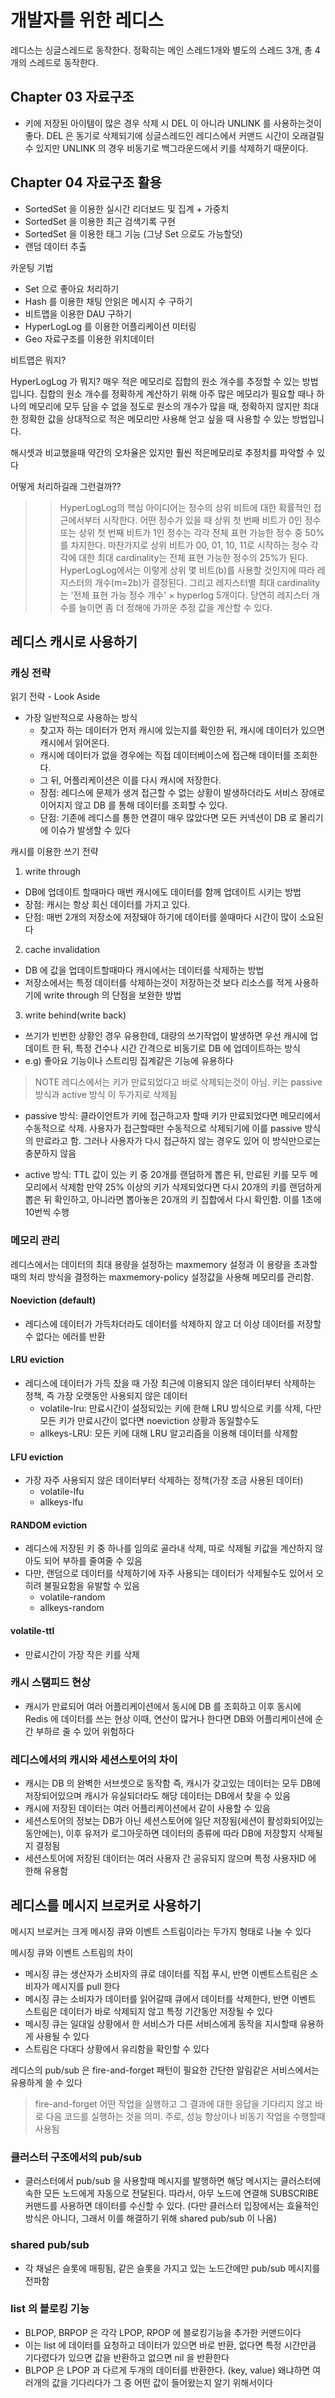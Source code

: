 # 개발자를 위한 레디스

레디스는 싱글스레드로 동작한다. 정확히는 메인 스레드1개와 별도의 스레드 3개, 총 4개의 스레드로 동작한다.

## Chapter 03 자료구조
- 키에 저장된 아이템이 많은 경우 삭제 시 DEL 이 아니라 UNLINK 를 사용하는것이 좋다.
DEL 은 동기로 삭제되기에 싱글스레드인 레디스에서 커맨드 시간이 오래걸릴 수 있지만 UNLINK 의 경우
비동기로 백그라운드에서 키를 삭제하기 때문이다.

## Chapter 04 자료구조 활용
- SortedSet 을 이용한 실시간 리더보드 및 집계 + 가중치
- SortedSet 을 이용한 최근 검색기록 구현
- SortedSet 을 이용한 태그 기능 (그냥 Set 으로도 가능할덧)
- 랜덤 데이터 추출

카운팅 기법
- Set 으로 좋아요 처리하기
- Hash 를 이용한 채팅 안읽은 메시지 수 구하기
- 비트맵을 이용한 DAU 구하기
- HyperLogLog 를 이용한 어플리케이션 미터링
- Geo 자료구조를 이용한 위치데이터

비트맵은 뭐지?



HyperLogLog 가 뭐지?
매우 적은 메모리로 집합의 원소 개수를 추정할 수 있는 방법입니다. 집합의 원소 개수를 정확하게 계산하기 위해 아주 많은 메모리가 필요할 때나 하나의 메모리에 모두 담을 수 없을 정도로 원소의 개수가 많을 때, 정확하지 않지만 최대한 정확한 값을 상대적으로 적은 메모리만 사용해 얻고 싶을 때 사용할 수 있는 방법입니다.

해시셋과 비교했을때 약간의 오차율은 있지만 훨씬 적은메모리로 추정치를 파악할 수 있다

어떻게 처리하길래 그런걸까??
>> HyperLogLog의 핵심 아이디어는 정수의 상위 비트에 대한 확률적인 접근에서부터 시작한다. 
어떤 정수가 있을 때 상위 첫 번째 비트가 0인 정수 또는 상위 첫 번째 비트가 1인 정수는 각각 전체 표현 가능한 정수 중 50%를 차지한다. 
마찬가지로 상위 비트가 00, 01, 10, 11로 시작하는 정수 각각에 대한 최대 cardinality는 
전체 표현 가능한 정수의 25%가 된다. 
HyperLogLog에서는 이렇게 상위 몇 비트(b)를 사용할 것인지에 따라 레지스터의 개수(m=2b)가 결정된다. 
그리고 레지스터별 최대 cardinality는 '전체 표현 가능 정수 개수' × hyperlog 5개이다. 
당연히 레지스터 개수를 늘이면 좀 더 정해에 가까운 추정 값을 계산할 수 있다.


## 레디스 캐시로 사용하기

### 캐싱 전략

읽기 전략 - Look Aside 
- 가장 일반적으로 사용하는 방식
	- 찾고자 하는 데이터가 먼저 캐시에 있는지를 확인한 뒤, 캐시에 데이터가 있으면 캐시에서 읽어온다.
	- 캐시에 데이터가 없을 경우에는 직접 데이터베이스에 접근해 데이터를 조회한다.
	- 그 뒤, 어플리케이션은 이를 다시 캐시에 저장한다.
	- 장점: 레디스에 문제가 생겨 접근할 수 없는 상황이 발생하더라도 서비스 장애로 이어지지 않고 DB 를 통해 데이터를 조회할 수 있다.
	- 단점: 기존에 레디스를 통한 연결이 매우 많았다면 모든 커넥션이 DB 로 몰리기에 이슈가 발생할 수 있다


캐시를 이용한 쓰기 전략

1. write through
- DB에 업데이트 할때마다 매번 캐시에도 데이터를 함께 업데이트 시키는 방법
- 장점: 캐시는 항상 회신 데이터를 가지고 있다.
- 단점: 매번 2개의 저장소에 저장돼야 하기에 데이터를 쓸때마다 시간이 많이 소요된다

2. cache invalidation
- DB 에 값을 업데이트할때마다 캐시에서는 데이터를 삭제하는 방법
- 저장소에서는 특정 데이터를 삭제하는것이 저장하는것 보다 리소스를 적게 사용하기에 write through 의 단점을 보완한 방법

3. write behind(write back)
- 쓰기가 빈번한 상황인 경우 유용한데, 대량의 쓰기작업이 발생하면 우선 캐시에 업데이트 한 뒤, 특정 건수나 시간 간격으로 비동기로 DB 에 업데이트하는 방식
- e.g) 좋아요 기능이나 스트리밍 집계같은 기능에 유용하다


> NOTE
레디스에서는 키가 만료되었다고 바로 삭제되는것이 아님. 키는 passive 방식과 active 방식 이 두가지로 삭제됨
- passive 방식: 클라이언트가 키에 접근하고자 할때 키가 만료되었다면 메모리에서 수동적으로 삭제.
사용자가 접근할때만 수동적으로 삭제되기에 이를 passive 방식의 만료라고 함. 
그러나 사용자가 다시 접근하지 않는 경우도 있어 이 방식만으로는 충분하지 않음

- active 방식: TTL 값이 있는 키 중 20개를 랜덤하게 뽑은 뒤, 만료된 키를 모두 메모리에서 삭제함
만약 25% 이상의 키가 삭제되었다면 다시 20개의 키를 랜덤하게 뽑은 뒤 확인하고, 
아니라면 뽑아놓은 20개의 키 집합에서 다시 확인함. 이를 1초에 10번씩 수행


### 메모리 관리

레디스에서는 데이터의 최대 용량을 설정하는 maxmemory 설정과 이 용량을 초과할때의 처리 방식을 결정하는 
maxmemory-policy 설정값을 사용해 메모리를 관리함.

#### Noeviction (default)
- 레디스에 데이터가 가득차더라도 데이터를 삭제하지 않고 더 이상 데이터를 저장할 수 없다는 에러를 반환

#### LRU eviction
- 레디스에 데이터가 가득 찼을 때 가장 최근에 이용되지 않은 데이터부터 삭제하는 정책, 
즉 가장 오랫동안 사용되지 않은 데이터
	- volatile-lru: 만료시간이 설정되있는 키에 한해 LRU 방식으로 키를 삭제, 
	다만 모든 키가 만료시간이 없다면 noeviction 상황과 동일할수도
	- allkeys-LRU: 모든 키에 대해 LRU 알고리즘을 이용해 데이터를 삭제함

#### LFU eviction
- 가장 자주 사용되지 않은 데이터부터 삭제하는 정책(가장 조금 사용된 데이터)
	- volatile-lfu
	- allkeys-lfu

#### RANDOM eviction
- 레디스에 저장된 키 중 하나를 임의로 골라내 삭제, 따로 삭제될 키값을 계산하지 않아도 되어 부하를 줄여줄 수 있음
- 다만, 랜덤으로 데이터를 삭제하기에 자주 사용되는 데이터가 삭제될수도 있어서 오히려 불필요함을 유발할 수 있음
	- volatile-random
	- allkeys-random

#### volatile-ttl
- 만료시간이 가장 작은 키를 삭제


### 캐시 스탬피드 현상
- 캐시가 만료되어 여러 어플리케이션에서 동시에 DB 를 조회하고 이후 동시에 Redis 에 데이터를 쓰는 현상
이때, 연산이 많거나 한다면 DB와 어플리케이션에 순간 부하르 줄 수 있어 위험하다

### 레디스에서의 캐시와 세션스토어의 차이
- 캐시는 DB 의 완벽한 서브셋으로 동작함 즉, 캐시가 갖고있는 데이터는 모두 DB에 저장되어있으며 
캐시가 유실되더라도 해당 데이터는 DB에서 찾을 수 있음
- 캐시에 저장된 데이터는 여러 어플리케이션에서 같이 사용할 수 있음
- 세션스토어의 정보는 DB가 아닌 세션스토어에 일단 저장됨(세션이 활성화되어있는 동안에는), 
이후 유저가 로그아웃하면 데이터의 종류에 따라 DB에 저장할지 삭제될지 결정됨
- 세션스토어에 저장된 데이터는 여러 사용자 간 공유되지 않으며 특정 사용자ID 에 한해 유용함


## 레디스를 메시지 브로커로 사용하기

메시지 브로커는 크게 메시징 큐와 이벤트 스트림이라는 두가지 형태로 나눌 수 있다

메시징 큐와 이벤트 스트림의 차이
- 메시징 큐는 생산자가 소비자의 큐로 데이터를 직접 푸시, 반면 이벤트스트림은 소비자가 메시지를 pull 한다
- 메시징 큐는 소비자가 데이터를 읽어갈때 큐에서 데이터를 삭제한다, 반면 이벤트 스트림은 데이터가 바로 삭제되지 않고 특정 기간동안 저장될 수 있다
- 메시징 큐는 일대일 상황에서 한 서비스가 다른 서비스에게 동작을 지시할때 유용하게 사용될 수 있다
- 스트림은 다대다 상황에서 유리함을 확인할 수 있다

레디스의 pub/sub 은 fire-and-forget 패턴이 필요한 간단한 알림같은 서비스에서는 유용하게 쓸 수 있다

> fire-and-forget
어떤 작업을 실행하고 그 결과에 대한 응답을 기다리지 않고 바로 다음 코드를 실행하는 것을 의미.
주로, 성능 향상이나 비동기 작업을 수행할때 사용됨


### 클러스터 구조에서의 pub/sub
- 클러스터에서 pub/sub 을 사용할때 메시지를 발행하면 해당 메시지는 클러스터에 속한 모든 노드에게 자동으로 전달된다. 따라서, 아무 노드에 연결해 SUBSCRIBE 커맨드를 사용하면 데이터를 수신할 수 있다.
(다만 클러스터 입장에서는 효율적인 방식은 아니다, 그래서 이를 해결하기 위해 shared pub/sub 이 나옴)

### shared pub/sub
- 각 채널은 슬롯에 매핑됨, 같은 슬롯을 가지고 있는 노드간에만 pub/sub 메시지를 전파함

### list 의 블로킹 기능
- BLPOP, BRPOP 은 각각 LPOP, RPOP 에 블로킹기능을 추가한 커맨드이다
- 이는 list 에 데이터를 요청하고 데이터가 있으면 바로 반환, 없다면 특정 시간만큼 기다렸다가 
있으면 값을 반환하고 없으면 nil 을 반환한다
- BLPOP 은 LPOP 과 다르게 두개의 데이터를 반환한다. (key, value) 왜냐하면 
여러개의 값을 기다리다가 그 중 어떤 값이 들어왔는지 알기 위해서이다